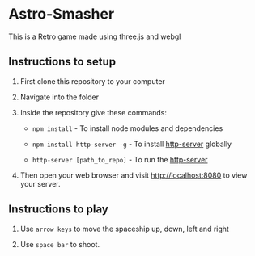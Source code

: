 # Astro-Smasher

This is a Retro game made using three.js and webgl


## Instructions to setup

1. First clone this repository to your computer

2. Navigate into the folder

3. Inside the repository give these commands:

	* `npm install` - To install node modules and dependencies

	* `npm install http-server -g` - To install [http-server](https://www.npmjs.com/package/http-server) globally
 
	* `http-server [path_to_repo]` - To run the [http-server](https://www.npmjs.com/package/http-server)


4. Then open your web browser and visit [http://localhost:8080](http://localhost:8080) to view your server.

## Instructions to play

1. Use `arrow keys` to move the spaceship up, down, left and right

2. Use `space bar` to shoot.